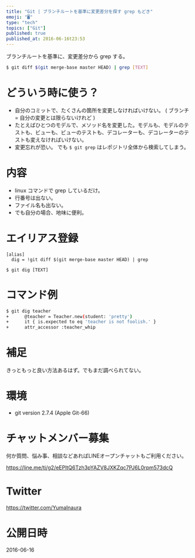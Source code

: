 ```yaml
---
title: "Git | ブランチルートを基準に変更差分を探す grep もどき"
emoji: "🖥"
type: "tech"
topics: ["Git"]
published: true
published_at: 2016-06-16t23:53
---
```



ブランチルートを基準に、変更差分から grep する。

```bash
$ git diff $(git merge-base master HEAD) | grep [TEXT]
```

# どういう時に使う？

- 自分のコミットで、たくさんの箇所を変更しなければいけない。 ( ブランチ = 自分の変更とは限らないけれど )
- たとえばひとつのモデルで、メソッド名を変更した。モデルも、モデルのテストも、ビューも、ビューのテストも、デコレーターも、デコレーターのテストも変えなければいけない。
- 変更忘れが恐い。 でも `$ git grep` はレポジトリ全体から検索してしまう。

# 内容

- linux コマンドで grep しているだけ。
- 行番号は出ない。
- ファイル名も出ない。
- でも自分の場合、地味に便利。

# エイリアス登録

```~/.gitconfig
[alias]
  dig = !git diff $(git merge-base master HEAD) | grep
```

`$ git dig [TEXT]` 

# コマンド例

```bash
$ git dig teacher
+      @teacher = Teacher.new(student: 'pretty')
+      it { is.expected to eq 'teacher is not foolish.' } 
+      attr_accessor :teacher_whip
```

# 補足

きっともっと良い方法あるはず。でもまだ調べられてない。

# 環境

- git version 2.7.4 (Apple Git-66)








<!-- Update From Qiita API -->

# チャットメンバー募集


何か質問、悩み事、相談などあればLINEオープンチャットもご利用ください。

https://line.me/ti/g2/eEPltQ6Tzh3pYAZV8JXKZqc7PJ6L0rpm573dcQ





# Twitter


https://twitter.com/YumaInaura


<!-- Update From Qiita API -->



# 公開日時

2016-06-16
